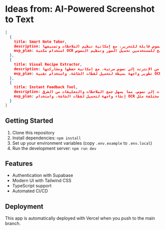 # Ideas from: AI-Powered Screenshot to Text

```json
[
  {
    title: Smart Note Taker,
    description: تطبيق يقوم بتحويل لقطات الشاشة إلى نصوص قابلة للتحرير، مع إمكانية تنظيم الملاحظات وتصنيفها.,
    mvp_plan: استخدام مكتبة OCR لتحويل النصوص من لقطات الشاشة إلى نصوص قابلة للتحرير، ثم بناء واجهة مستخدم بسيطة تتيح للمستخدمين تحميل الصور وتنظيم النصوص.
  },
  {
    title: Visual Recipe Extractor,
    description: أداة لتحويل لقطات الشاشة للوصفات من الإنترنت إلى نصوص مرتبة، مع إمكانية حفظها ومشاركتها.,
    mvp_plan: تطوير واجهة بسيطة لتحميل لقطات الشاشة، واستخدام تقنية OCR لاستخراج النصوص، ثم تنظيمها في تنسيق وصفة مع إمكانية حفظها في قاعدة بيانات بسيطة.
  },
  {
    title: Instant Feedback Tool,
    description: أداة لتحويل لقطات الشاشة من الملاحظات أو التعليقات إلى نصوص، مما يسهل جمع الملاحظات والتعليقات من الفرق.,
    mvp_plan: إنشاء واجهة لتحميل لقطات الشاشة، واستخدام OCR لاستخراج النصوص، ثم توفير خيار لتصدير النصوص إلى تنسيقات مختلفة مثل PDF أو Excel.
  }
]
```

## Getting Started

1. Clone this repository
2. Install dependencies: `npm install`
3. Set up your environment variables (copy `.env.example` to `.env.local`)
4. Run the development server: `npm run dev`

## Features

- Authentication with Supabase
- Modern UI with Tailwind CSS
- TypeScript support
- Automated CI/CD

## Deployment

This app is automatically deployed with Vercel when you push to the main branch.